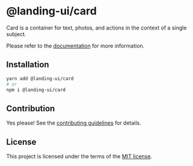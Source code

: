# @landing-ui/card

Card is a container for text, photos, and actions in the context of a single subject.

Please refer to the [documentation](https://nextui.org/docs/components/card) for more information.

## Installation

```sh
yarn add @landing-ui/card
# or
npm i @landing-ui/card
```

## Contribution

Yes please! See the
[contributing guidelines](https://github.com/PanagiotisPitsikoulis/landing.ui/blob/master/CONTRIBUTING.md)
for details.

## License

This project is licensed under the terms of the
[MIT license](https://github.com/PanagiotisPitsikoulis/landing.ui/blob/master/LICENSE).

